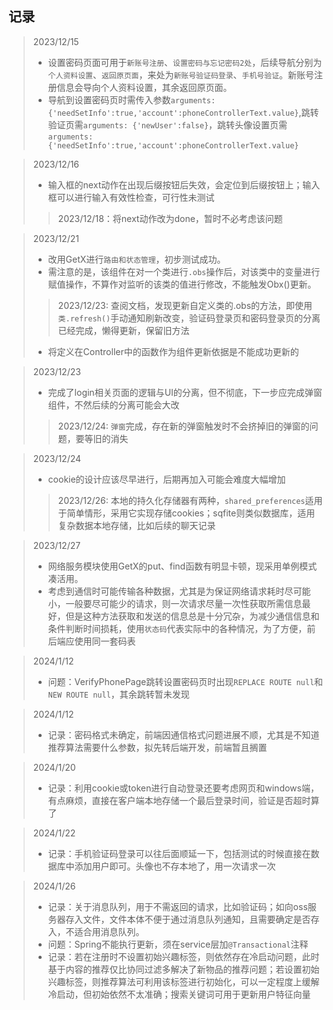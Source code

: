 ## 记录
>2023/12/15
>- 设置密码页面可用于`新账号注册`、`设置密码与忘记密码2处`，后续导航分别为`个人资料设置`、`返回原页面`，来处为`新账号验证码登录`、`手机号验证`。新账号注册信息会导向个人资料设置，其余返回原页面。
>- 导航到设置密码页时需传入参数`arguments: {'needSetInfo':true,'account':phoneControllerText.value}`,跳转验证页需`arguments: {'newUser':false}`，跳转头像设置页需`arguments: {'needSetInfo':true,'account':phoneControllerText.value}`

>2023/12/16
>- 输入框的next动作在出现后缀按钮后失效，会定位到后缀按钮上；输入框可以进行输入有效性检查，可行性未测试
>> 2023/12/18：将next动作改为done，暂时不必考虑该问题

>2023/12/21
>- 改用GetX进行`路由和状态管理`，初步测试成功。
>- 需注意的是，该组件在对一个类进行`.obs`操作后，对该类中的变量进行赋值操作，不算作对监听的该类的值进行修改，不能触发Obx()更新。
>> 2023/12/23: 查阅文档，发现更新自定义类的.obs的方法，即使用`类.refresh()`手动通知刷新改变，验证码登录页和密码登录页的分离已经完成，懒得更新，保留旧方法
>- 将定义在Controller中的函数作为组件更新依据是不能成功更新的

>2023/12/23
>- 完成了login相关页面的逻辑与UI的分离，但不彻底，下一步应完成弹窗组件，不然后续的分离可能会大改
>> 2023/12/24: `弹窗`完成，存在新的弹窗触发时不会挤掉旧的弹窗的问题，要等旧的消失

>2023/12/24
>- cookie的设计应该尽早进行，后期再加入可能会难度大幅增加
>> 2023/12/26: 本地的持久化存储器有两种，`shared_preferences`适用于简单情形，采用它实现存储cookies；sqfite则类似数据库，适用复杂数据本地存储，比如后续的聊天记录

>2023/12/27
>- 网络服务模块使用GetX的put、find函数有明显卡顿，现采用单例模式凑活用。
>- 考虑到通信时可能传输各种数据，尤其是为保证网络请求耗时尽可能小，一般要尽可能少的请求，则一次请求尽量一次性获取所需信息最好，但是这种方法获取和发送的信息总是十分冗杂，为减少通信信息和条件判断时间损耗，使用`状态码`代表实际中的各种情况，为了方便，前后端应使用同一套码表

>2024/1/12
>- 问题：VerifyPhonePage跳转设置密码页时出现`REPLACE ROUTE null`和`NEW ROUTE null`，其余跳转暂未发现

>2024/1/12
>- 记录：密码格式未确定，前端因通信格式问题进展不顺，尤其是不知道推荐算法需要什么参数，拟先转后端开发，前端暂且搁置

>2024/1/20
>- 记录：利用cookie或token进行自动登录还要考虑网页和windows端，有点麻烦，直接在客户端本地存储一个最后登录时间，验证是否超时算了

>2024/1/22
>- 记录：手机验证码登录可以往后面顺延一下，包括测试的时候直接在数据库中添加用户即可。头像也不存本地了，用一次请求一次

>2024/1/26
>- 记录：关于消息队列，用于不需返回的请求，比如验证码；如向oss服务器存入文件，文件本体不便于通过消息队列通知，且需要确定是否存入，不适合用消息队列。
>- 问题：Spring不能执行更新，须在service层加`@Transactional`注释
>- 记录：若在注册时不设置初始兴趣标签，则依然存在冷启动问题，此时基于内容的推荐仅比协同过滤多解决了新物品的推荐问题；若设置初始兴趣标签，则推荐算法可利用该标签进行初始化，可以一定程度上缓解冷启动，但初始依然不太准确；搜索关键词可用于更新用户特征向量